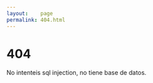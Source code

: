 ```yaml
---
layout:    page
permalink: 404.html
---
```


# 404

No intenteis sql injection, no tiene base de datos.
